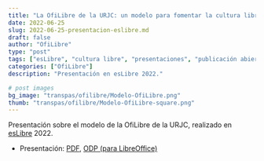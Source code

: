 ```yaml
---
title: "La OfiLibre de la URJC: un modelo para fomentar la cultura libre en la Universidad"
date: 2022-06-25
slug: 2022-06-25-presentacion-eslibre.md
draft: false
author: "OfiLibre"
type: "post"
tags: ["esLibre", "cultura libre", "presentaciones", "publicación abierta", "software libre", "OfiLibre"]
categories: ["OfiLibre"]
description: "Presentación en esLibre 2022."

# post images 
bg_image: "transpas/ofilibre/Modelo-OfiLibre.png"
thumb: "transpas/ofilibre/Modelo-OfiLibre-square.png"
---
```



Presentación sobre el modelo de la OfiLibre de la URJC, realizado en [esLibre](https://eslib.re) 2022.

* Presentación: [PDF](/transpas/ofilibre/Modelo-OfiLibre.pdf), [ODP (para LibreOffice)](/transpas/ofilibre/Modelo-OfiLibre.odp)